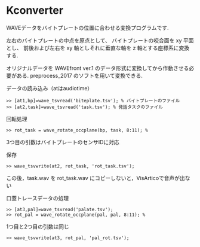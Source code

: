 # Kconverter
WAVEデータをバイトプレートの位置に合わせる変換プログラムです.

左右のバイトプレートの中点を原点として、
バイトプレートの咬合面を xy 平面とし、
前後および左右を xy 軸としそれに垂直な軸を z 軸とする座標系に変換する.

オリジナルデータを WAVEfront ver.1 のデータ形式に変換してから作動させる必要がある.
preprocess_2017 のソフトを用いて変換できる.

データの読み込み（atはaudiotime）
```
>> [at1,bp]=wave_tsvread('biteplate.tsv'); % バイトプレートのファイル
>> [at2,task]=wave_tsvread('task.tsv'); % 発話タスクのファイル
```

回転処理
```
>> rot_task = wave_rotate_occplane(bp, task, 8:11); %
```

3つ目の引数はバイトプレートのセンサIDに対応

保存
```
>> wave_tsvwrite(at2, rot_task, 'rot_task.tsv');
```

この後，task.wav を rot_task.wav にコピーしないと，VisArticoで音声が出ない

口蓋トレースデータの処理
```
>> [at3,pal]=wave_tsvread('palate.tsv');
>> rot_pal = wave_rotate_occplane(pal, pal, 8:11); %
```

1つ目と2つ目の引数は同じ

```
>> wave_tsvwrite(at3, rot_pal, 'pal_rot.tsv');
```
